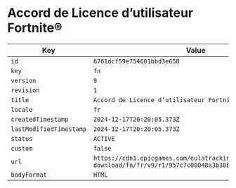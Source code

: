 # Accord de Licence d’utilisateur Fortnite®

| Key | Value |
| --- | ----- |
| `id` | `6761dcf59e754601bbd3e658` |
| `key` | `fn` |
| `version` | `9` |
| `revision` | `1` |
| `title` | `Accord de Licence d’utilisateur Fortnite®` |
| `locale` | `fr` |
| `createdTimestamp` | `2024-12-17T20:20:05.373Z` |
| `lastModifiedTimestamp` | `2024-12-17T20:20:05.373Z` |
| `status` | `ACTIVE` |
| `custom` | `false` |
| `url` | `https://cdn1.epicgames.com/eulatracking-download/fn/fr/v9/r1/957c7c00048a3b30b3faae0d7557cf93.pdf` |
| `bodyFormat` | `HTML` |
